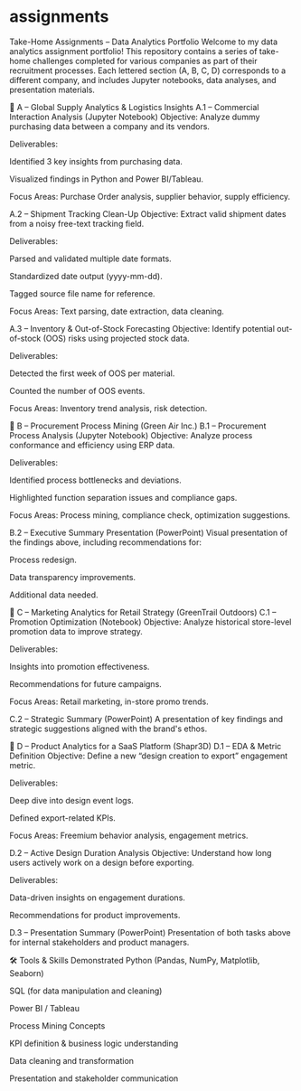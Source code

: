 # assignments
Take-Home Assignments – Data Analytics Portfolio
Welcome to my data analytics assignment portfolio!
This repository contains a series of take-home challenges completed for various companies as part of their recruitment processes. Each lettered section (A, B, C, D) corresponds to a different company, and includes Jupyter notebooks, data analyses, and presentation materials.

📁 A – Global Supply Analytics & Logistics Insights
A.1 – Commercial Interaction Analysis (Jupyter Notebook)
Objective: Analyze dummy purchasing data between a company and its vendors.

Deliverables:

Identified 3 key insights from purchasing data.

Visualized findings in Python and Power BI/Tableau.

Focus Areas: Purchase Order analysis, supplier behavior, supply efficiency.

A.2 – Shipment Tracking Clean-Up
Objective: Extract valid shipment dates from a noisy free-text tracking field.

Deliverables:

Parsed and validated multiple date formats.

Standardized date output (yyyy-mm-dd).

Tagged source file name for reference.

Focus Areas: Text parsing, date extraction, data cleaning.

A.3 – Inventory & Out-of-Stock Forecasting
Objective: Identify potential out-of-stock (OOS) risks using projected stock data.

Deliverables:

Detected the first week of OOS per material.

Counted the number of OOS events.

Focus Areas: Inventory trend analysis, risk detection.

📁 B – Procurement Process Mining (Green Air Inc.)
B.1 – Procurement Process Analysis (Jupyter Notebook)
Objective: Analyze process conformance and efficiency using ERP data.

Deliverables:

Identified process bottlenecks and deviations.

Highlighted function separation issues and compliance gaps.

Focus Areas: Process mining, compliance check, optimization suggestions.

B.2 – Executive Summary Presentation (PowerPoint)
Visual presentation of the findings above, including recommendations for:

Process redesign.

Data transparency improvements.

Additional data needed.

📁 C – Marketing Analytics for Retail Strategy (GreenTrail Outdoors)
C.1 – Promotion Optimization (Notebook)
Objective: Analyze historical store-level promotion data to improve strategy.

Deliverables:

Insights into promotion effectiveness.

Recommendations for future campaigns.

Focus Areas: Retail marketing, in-store promo trends.

C.2 – Strategic Summary (PowerPoint)
A presentation of key findings and strategic suggestions aligned with the brand's ethos.

📁 D – Product Analytics for a SaaS Platform (Shapr3D)
D.1 – EDA & Metric Definition
Objective: Define a new “design creation to export” engagement metric.

Deliverables:

Deep dive into design event logs.

Defined export-related KPIs.

Focus Areas: Freemium behavior analysis, engagement metrics.

D.2 – Active Design Duration Analysis
Objective: Understand how long users actively work on a design before exporting.

Deliverables:

Data-driven insights on engagement durations.

Recommendations for product improvements.

D.3 – Presentation Summary (PowerPoint)
Presentation of both tasks above for internal stakeholders and product managers.

🛠️ Tools & Skills Demonstrated
Python (Pandas, NumPy, Matplotlib, Seaborn)

SQL (for data manipulation and cleaning)

Power BI / Tableau

Process Mining Concepts

KPI definition & business logic understanding

Data cleaning and transformation

Presentation and stakeholder communication